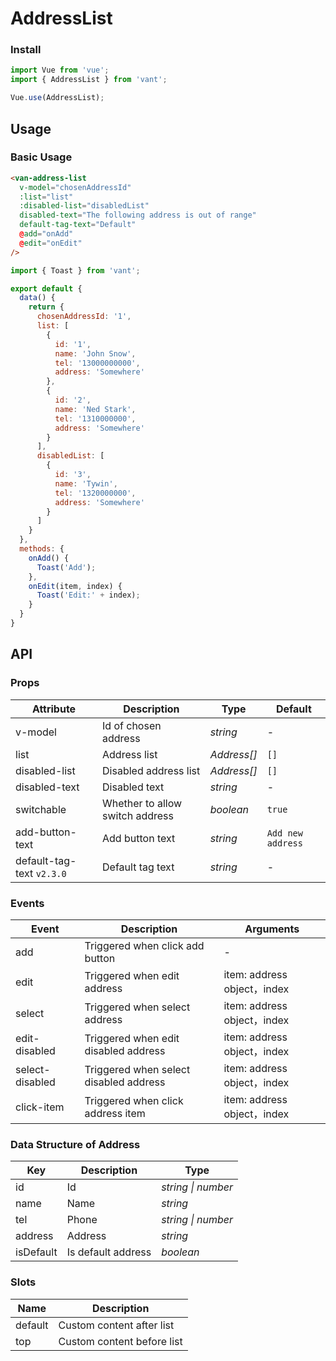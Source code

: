 # AddressList

### Install

``` javascript
import Vue from 'vue';
import { AddressList } from 'vant';

Vue.use(AddressList);
```

## Usage

### Basic Usage

```html
<van-address-list
  v-model="chosenAddressId"
  :list="list"
  :disabled-list="disabledList"
  disabled-text="The following address is out of range"
  default-tag-text="Default"
  @add="onAdd"
  @edit="onEdit"
/>
```

```js
import { Toast } from 'vant';

export default {
  data() {
    return {
      chosenAddressId: '1',
      list: [
        {
          id: '1',
          name: 'John Snow',
          tel: '13000000000',
          address: 'Somewhere'
        },
        {
          id: '2',
          name: 'Ned Stark',
          tel: '1310000000',
          address: 'Somewhere'
        }
      ],
      disabledList: [
        {
          id: '3',
          name: 'Tywin',
          tel: '1320000000',
          address: 'Somewhere'
        }
      ]
    }
  },
  methods: {
    onAdd() {
      Toast('Add');
    },
    onEdit(item, index) {
      Toast('Edit:' + index);
    }
  }
}
```

## API

### Props

| Attribute | Description | Type | Default |
|------|------|------|------|
| v-model | Id of chosen address | *string* | - |
| list | Address list | *Address[]* | `[]` |
| disabled-list | Disabled address list | *Address[]* | `[]` |
| disabled-text | Disabled text | *string* | - |
| switchable | Whether to allow switch address | *boolean* | `true` |
| add-button-text | Add button text | *string* | `Add new address` |
| default-tag-text `v2.3.0` | Default tag text | *string* | - |

### Events

| Event | Description | Arguments |
|------|------|------|
| add | Triggered when click add button | - |
| edit | Triggered when edit address | item: address object，index |
| select | Triggered when select address | item: address object，index |
| edit-disabled | Triggered when edit disabled address | item: address object，index |
| select-disabled | Triggered when select disabled address | item: address object，index |
| click-item | Triggered when click address item | item: address object，index |

### Data Structure of Address

| Key | Description | Type |
|------|------|------|
| id | Id | *string \| number* |
| name | Name | *string* |
| tel | Phone | *string \| number* |
| address | Address | *string* |
| isDefault | Is default address | *boolean* |

### Slots

| Name | Description |
|------|------|
| default | Custom content after list |
| top | Custom content before list |

